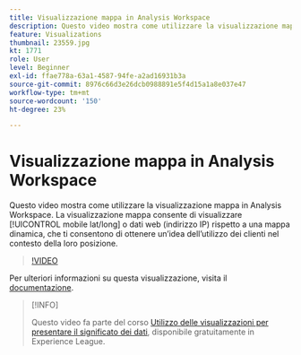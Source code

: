 ```yaml
---
title: Visualizzazione mappa in Analysis Workspace
description: Questo video mostra come utilizzare la visualizzazione mappa in Analysis Workspace. La visualizzazione mappa ti consente di visualizzare i dati mobili (lat/long) o web (indirizzo IP) rispetto a una mappa dinamica, consentendoti di ottenere un’idea dell’utilizzo dei clienti nel contesto della loro posizione.
feature: Visualizations
thumbnail: 23559.jpg
kt: 1771
role: User
level: Beginner
exl-id: ffae778a-63a1-4587-94fe-a2ad16931b3a
source-git-commit: 8976c66d3e26dcb0988891e5f4d15a1a8e037e47
workflow-type: tm+mt
source-wordcount: '150'
ht-degree: 23%

---
```


# Visualizzazione mappa in Analysis Workspace

Questo video mostra come utilizzare la visualizzazione mappa in Analysis Workspace. La visualizzazione mappa consente di visualizzare [!UICONTROL mobile lat/long] o dati web (indirizzo IP) rispetto a una mappa dinamica, che ti consentono di ottenere un’idea dell’utilizzo dei clienti nel contesto della loro posizione.

>[!VIDEO](https://video.tv.adobe.com/v/23559/?quality=12)

Per ulteriori informazioni su questa visualizzazione, visita il [documentazione](https://experienceleague.adobe.com/docs/analytics/analyze/analysis-workspace/visualizations/map-visualization.html?lang=it).

>[!INFO]
>
> Questo video fa parte del corso [Utilizzo delle visualizzazioni per presentare il significato dei dati](https://experienceleague.adobe.com/?recommended=Analytics-U-1-2021.1.visualizations&amp;lang=it), disponibile gratuitamente in Experience League.
